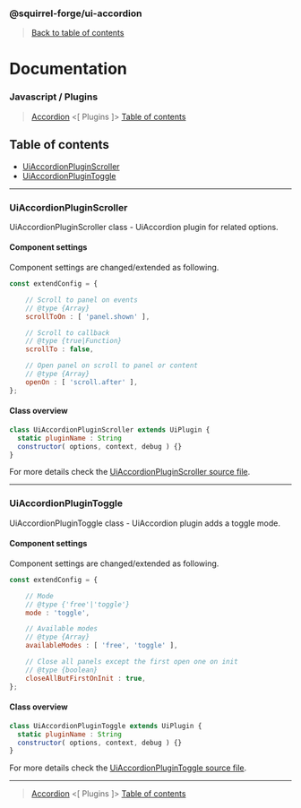 ### @squirrel-forge/ui-accordion
> [Back to table of contents](../README.md#table-of-contents)

# Documentation
### Javascript / Plugins
> [Accordion](Accordion.md) <[ Plugins ]> [Table of contents](../README.md#table-of-contents)

## Table of contents
 - [UiAccordionPluginScroller](#UiAccordionPluginScroller)
 - [UiAccordionPluginToggle](#UiAccordionPluginToggle)

---

### UiAccordionPluginScroller
UiAccordionPluginScroller class - UiAccordion plugin for related options.

#### Component settings
Component settings are changed/extended as following.
```javascript
const extendConfig = {

    // Scroll to panel on events
    // @type {Array}
    scrollToOn : [ 'panel.shown' ],

    // Scroll to callback
    // @type {true|Function}
    scrollTo : false,

    // Open panel on scroll to panel or content
    // @type {Array}
    openOn : [ 'scroll.after' ],
};
```

#### Class overview
```javascript
class UiAccordionPluginScroller extends UiPlugin {
  static pluginName : String
  constructor( options, context, debug ) {}
}
```
For more details check the [UiAccordionPluginScroller source file](../src/es6/Plugins/UiAccordionPluginScroller.js).

---

### UiAccordionPluginToggle
UiAccordionPluginToggle class - UiAccordion plugin adds a toggle mode.

#### Component settings
Component settings are changed/extended as following.
```javascript
const extendConfig = {

    // Mode
    // @type {'free'|'toggle'}
    mode : 'toggle',

    // Available modes
    // @type {Array}
    availableModes : [ 'free', 'toggle' ],

    // Close all panels except the first open one on init
    // @type {boolean}
    closeAllButFirstOnInit : true,
};
```

#### Class overview
```javascript
class UiAccordionPluginToggle extends UiPlugin {
  static pluginName : String
  constructor( options, context, debug ) {}
}
```
For more details check the [UiAccordionPluginToggle source file](../src/es6/Plugins/UiAccordionPluginToggle.js).

---

> [Accordion](Accordion.md) <[ Plugins ]> [Table of contents](../README.md#table-of-contents)
